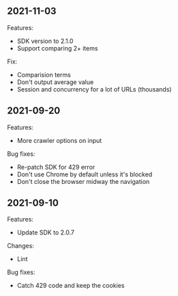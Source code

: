 ## 2021-11-03

Features:
- SDK version to 2.1.0
- Support comparing 2+ items

Fix:
- Comparision terms
- Don't output average value
- Session and concurrency for a lot of URLs (thousands)

## 2021-09-20

Features:
- More crawler options on input

Bug fixes:
- Re-patch SDK for 429 error
- Don't use Chrome by default unless it's blocked
- Don't close the browser midway the navigation

## 2021-09-10

Features:
- Update SDK to 2.0.7

Changes:
- Lint

Bug fixes:
- Catch 429 code and keep the cookies

